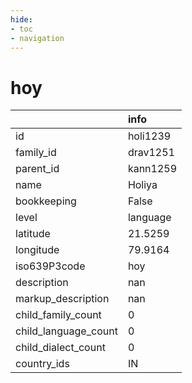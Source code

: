 ```yaml
---
hide:
- toc
- navigation
---
```

# hoy
|                      | info     |
|:---------------------|:---------|
| id                   | holi1239 |
| family_id            | drav1251 |
| parent_id            | kann1259 |
| name                 | Holiya   |
| bookkeeping          | False    |
| level                | language |
| latitude             | 21.5259  |
| longitude            | 79.9164  |
| iso639P3code         | hoy      |
| description          | nan      |
| markup_description   | nan      |
| child_family_count   | 0        |
| child_language_count | 0        |
| child_dialect_count  | 0        |
| country_ids          | IN       |
